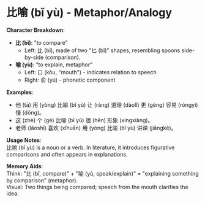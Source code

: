 # **比喻 (bǐ yù) - Metaphor/Analogy**

**Character Breakdown**:  
- **比 (bǐ)**: "to compare"
  - Left: 比 (bǐ), made of two "匕 (bǐ)" shapes, resembling spoons side-by-side (comparison).  
- **喻 (yù)**: "to explain, metaphor"
  - Left: 口 (kǒu, "mouth") - indicates relation to speech
  - Right: 俞 (yú) - phonetic component

**Examples**:  
- 他 (tā) 用 (yòng) 比喻 (bǐ yù) 让 (ràng) 道理 (dàolǐ) 更 (gèng) 容易 (róngyì) 懂 (dǒng)。  
- 这 (zhè) 个 (gè) 比喻 (bǐ yù) 很 (hěn) 形象 (xíngxiàng)。  
- 老师 (lǎoshī) 喜欢 (xǐhuān) 用 (yòng) 比喻 (bǐ yù) 讲课 (jiǎngkè)。

**Usage Notes**:  
比喻 (bǐ yù) is a noun or a verb. In literature, it introduces figurative comparisons and often appears in explanations.

**Memory Aids**:  
Think: "比 (bǐ, compare)" + "喻 (yù, speak/explain)" = "explaining something by comparison" (metaphor).  
Visual: Two things being compared; speech from the mouth clarifies the idea.